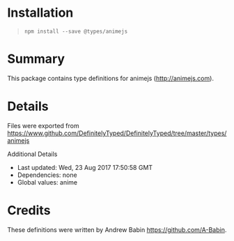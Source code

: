 # Installation
> `npm install --save @types/animejs`

# Summary
This package contains type definitions for animejs (http://animejs.com).

# Details
Files were exported from https://www.github.com/DefinitelyTyped/DefinitelyTyped/tree/master/types/animejs

Additional Details
 * Last updated: Wed, 23 Aug 2017 17:50:58 GMT
 * Dependencies: none
 * Global values: anime

# Credits
These definitions were written by Andrew Babin <https://github.com/A-Babin>.
